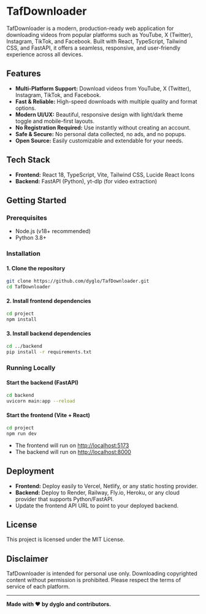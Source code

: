 # TafDownloader

TafDownloader is a modern, production-ready web application for downloading videos from popular platforms such as YouTube, X (Twitter), Instagram, TikTok, and Facebook. Built with React, TypeScript, Tailwind CSS, and FastAPI, it offers a seamless, responsive, and user-friendly experience across all devices.

## Features

- **Multi-Platform Support:** Download videos from YouTube, X (Twitter), Instagram, TikTok, and Facebook.
- **Fast & Reliable:** High-speed downloads with multiple quality and format options.
- **Modern UI/UX:** Beautiful, responsive design with light/dark theme toggle and mobile-first layouts.
- **No Registration Required:** Use instantly without creating an account.
- **Safe & Secure:** No personal data collected, no ads, and no popups.
- **Open Source:** Easily customizable and extendable for your needs.

## Tech Stack

- **Frontend:** React 18, TypeScript, Vite, Tailwind CSS, Lucide React Icons
- **Backend:** FastAPI (Python), yt-dlp (for video extraction)

## Getting Started

### Prerequisites
- Node.js (v18+ recommended)
- Python 3.8+

### Installation

#### 1. Clone the repository
```sh
git clone https://github.com/dyglo/TafDownloader.git
cd TafDownloader
```

#### 2. Install frontend dependencies
```sh
cd project
npm install
```

#### 3. Install backend dependencies
```sh
cd ../backend
pip install -r requirements.txt
```

### Running Locally

#### Start the backend (FastAPI)
```sh
cd backend
uvicorn main:app --reload
```

#### Start the frontend (Vite + React)
```sh
cd project
npm run dev
```

- The frontend will run on [http://localhost:5173](http://localhost:5173)
- The backend will run on [http://localhost:8000](http://localhost:8000)

## Deployment

- **Frontend:** Deploy easily to Vercel, Netlify, or any static hosting provider.
- **Backend:** Deploy to Render, Railway, Fly.io, Heroku, or any cloud provider that supports Python/FastAPI.
- Update the frontend API URL to point to your deployed backend.

## License

This project is licensed under the MIT License.

## Disclaimer

TafDownloader is intended for personal use only. Downloading copyrighted content without permission is prohibited. Please respect the terms of service of each platform.

---

**Made with ❤️ by dyglo and contributors.**
